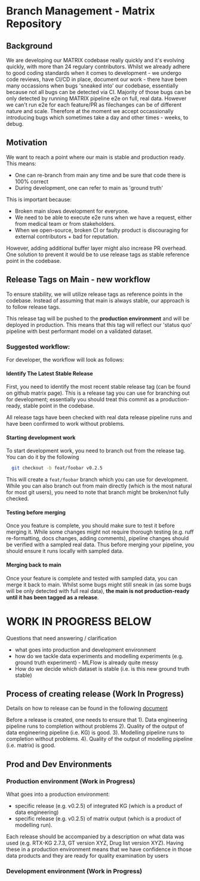 # Branch Management - Matrix Repository

## Background 
We are developing our MATRIX codebase really quickly and it's evolving quickly, with more than 24 regulary contributors. Whilst we already adhere to good coding standards when it comes to development - we undergo code reviews, have CI/CD in place, document our work - there have been many occassions when bugs 'sneaked into' our codebase, essentially because not all bugs can be detected via CI. Majority of those bugs can be only detected by running MATRIX pipeline e2e on full, real data. However we can't run e2e for each feature/PR as filechanges can be of different nature and scale. Therefore at the moment we accept occassionally introducing bugs which sometimes take a day and other times - weeks, to debug.

## Motivation

We want to reach a point where our main is stable and production ready. This means:
* One can re-branch from main any time and be sure that code there is 100% correct
* During development, one can refer to main as 'ground truth'

This is important because:
* Broken main slows development for everyone.
* We need to be able to execute e2e runs when we have a request, either from medical team or from stakeholders.
* When we open-source, broken CI or faulty product is discouraging for external contributors + bad for reputation.

However, adding additional buffer layer might also increase PR overhead. One solution to prevent it would be to use release tags as stable reference point in the codebase. 

## Release Tags on Main - new workflow
To ensure stability, we will utilize release tags as reference points in the codebase. Instead of assuming that main is always stable, our approach is to follow release tags. 

This release tag will be pushed to the **production environment** and will be deployed in production. This means that this tag will reflect our 'status quo' pipeline with best performant model on a validated dataset.

### Suggested workflow: 
For developer, the workflow will look as follows:

#### Identify The Latest  Stable Release
First, you need to identify the most recent stable release tag (can be found on github matrix page). This is a release tag you can use for branching out for development; essentially you should treat this commit as a production-ready, stable point in the codebase.

All release tags have been checked with real data release pipeline runs and have been confirmed to work without problems.

#### Starting development work
To start development work, you need to branch out from the release tag. You can do it by the following
 ```bash
   git checkout -b feat/foobar v0.2.5
 ```
This will create a `feat/foobar` branch which you can use for development. While you can also branch out from main directly (which is the most natural for most git users), you need to note that branch might be broken/not fully checked.

#### Testing before merging
Once you feature is complete, you should make sure to test it before merging it. While some changes might not require thorough testing (e.g. ruff re-formatting, docs changes, adding comments), pipeline changes should be verified with a sampled real data. Thus before merging your pipeline, you should ensure it runs locally with sampled data.

#### Merging back to main
Once your feature is complete and tested with sampled data, you can merge it back to main. Whilst some bugs might still sneak in (as some bugs will be only detected with full real data), **the main is not production-ready until it has been tagged as a release**.

# WORK IN PROGRESS BELOW

Questions that need answering / clarification
- what goes into production and development environment
- how do we tackle data experiments and modelling experiments (e.g. ground truth experiment) - MLFlow is already quite messy
- How do we decide which dataset is stable (i.e. is this new ground truth stable)

## Process of creating release (Work In Progress)

Details on how to release can be found in the following [document](../infrastructure/runbooks/01_releases.md)

Before a release is created, one needs to ensure that
1). Data engineering pipeline runs to completion without problems
2). Quality of the output of data engineering pipeline (i.e. KG) is good. 
3). Modelling pipeline runs to completion without problems.
4). Quality of the output of modelling pipeline (i.e. matrix) is good.

## Prod and Dev Environments
### Production environment (Work in Progress)
What goes into a production environment:
* specific release (e.g. v0.2.5) of integrated KG (which is a product of data engineering)
* specific release (e.g. v0.2.5) of matrix output (which is a product of modelling run).

Each release should be accompanied by a description on what data was used (e.g. RTX-KG 2.7.3, GT version XYZ, Drug list version XYZ). Having these in a production environment means that we have confidence in those data products and they are ready for quality examination by users

### Development environment (Work in Progress)





